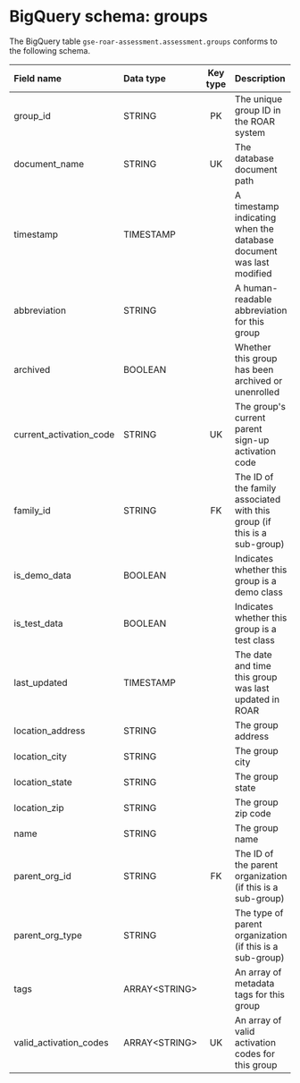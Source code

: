# BigQuery schema: groups

The BigQuery table `gse-roar-assessment.assessment.groups` conforms to the following schema.

| Field name              | Data type      | Key type | Description                                                              |
| :---------------------- | :------------- | :------: | :----------------------------------------------------------------------- |
| group_id                | STRING         |    PK    | The unique group ID in the ROAR system                                   |
| document_name           | STRING         |    UK    | The database document path                                               |
| timestamp               | TIMESTAMP      |          | A timestamp indicating when the database document was last modified      |
| abbreviation            | STRING         |          | A human-readable abbreviation for this group                             |
| archived                | BOOLEAN        |          | Whether this group has been archived or unenrolled                       |
| current_activation_code | STRING         |    UK    | The group's current parent sign-up activation code                       |
| family_id               | STRING         |    FK    | The ID of the family associated with this group (if this is a sub-group) |
| is_demo_data            | BOOLEAN        |          | Indicates whether this group is a demo class                             |
| is_test_data            | BOOLEAN        |          | Indicates whether this group is a test class                             |
| last_updated            | TIMESTAMP      |          | The date and time this group was last updated in ROAR                    |
| location_address        | STRING         |          | The group address                                                        |
| location_city           | STRING         |          | The group city                                                           |
| location_state          | STRING         |          | The group state                                                          |
| location_zip            | STRING         |          | The group zip code                                                       |
| name                    | STRING         |          | The group name                                                           |
| parent_org_id           | STRING         |    FK    | The ID of the parent organization (if this is a sub-group)               |
| parent_org_type         | STRING         |          | The type of parent organization (if this is a sub-group)                 |
| tags                    | ARRAY\<STRING> |          | An array of metadata tags for this group                                 |
| valid_activation_codes  | ARRAY\<STRING> |    UK    | An array of valid activation codes for this group                        |
